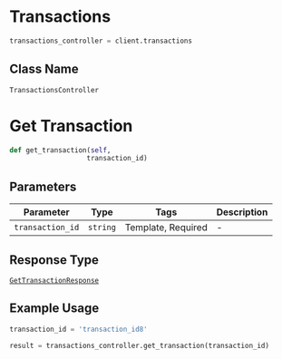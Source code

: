 # Transactions

```python
transactions_controller = client.transactions
```

## Class Name

`TransactionsController`


# Get Transaction

```python
def get_transaction(self,
                   transaction_id)
```

## Parameters

| Parameter | Type | Tags | Description |
|  --- | --- | --- | --- |
| `transaction_id` | `string` | Template, Required | - |

## Response Type

[`GetTransactionResponse`](../../doc/models/get-transaction-response.md)

## Example Usage

```python
transaction_id = 'transaction_id8'

result = transactions_controller.get_transaction(transaction_id)
```

